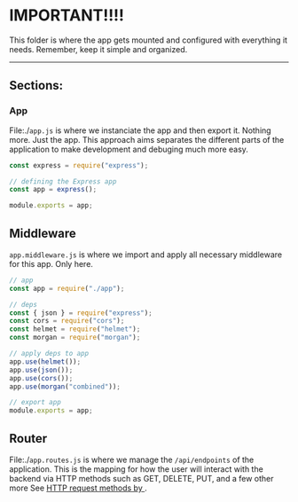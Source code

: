 # IMPORTANT!!!!

This folder is where the app gets mounted and configured with everything it needs. Remember, keep it simple and organized.

<hr />

## Sections:

### App

File:./`app.js` is where we instanciate the app and then export it. Nothing more. Just the app. This approach aims separates the different parts of the application to make development and debuging much more easy.

```js
const express = require("express");

// defining the Express app
const app = express();

module.exports = app;
```

## Middleware

`app.middleware.js` is where we import and apply all necessary middleware for this app. Only here.

```js
// app
const app = require("./app");

// deps
const { json } = require("express");
const cors = require("cors");
const helmet = require("helmet");
const morgan = require("morgan");

// apply deps to app
app.use(helmet());
app.use(json());
app.use(cors());
app.use(morgan("combined"));

// export app
module.exports = app;
```

## Router

File:./`app.routes.js` is where we manage the `/api/endpoints` of the application. This is the mapping for how the user will interact with the backend via HTTP methods such as GET, DELETE, PUT, and a few other more See [HTTP request methods
by ](https://developer.mozilla.org/en-US/docs/Web/HTTP/Methods).
